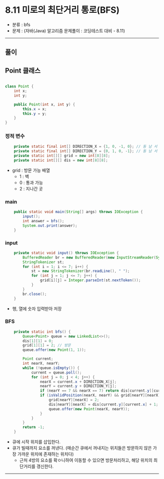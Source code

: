 # 8.11 미로의 최단거리 통로(BFS)
- 분류 : bfs
- 문제 : (자바(Java) 알고리즘 문제풀이 : 코딩테스트 대비 - 8.11)

---

## 풀이

## Point 클래스
```java

class Point {
    int x;
    int y;

    public Point(int x, int y) {
        this.x = x;
        this.y = y;
    }
}
```

### 정적 변수
```java
    private static final int[] DIRECTION_X = {1, 0, -1, 0}; // 동 남 서 북
    private static final int[] DIRECTION_Y = {0, 1, 0, -1}; // 동 남 서 북
    private static int[][] grid = new int[8][8];
    private static int[][] dis = new int[8][8];
```
- grid : 방문 가능 배열
  - 1 : 벽
  - 0 : 통과 가능
  - 2 : 지나간 곳

### main
```java
    public static void main(String[] args) throws IOException {
        input();
        int answer = bfs();
        System.out.print(answer);
    }
```

### input
```java
    private static void input() throws IOException {
        BufferedReader br = new BufferedReader(new InputStreamReader(System.in));
        StringTokenizer st;
        for (int i = 1; i <= 7; i++) {
            st = new StringTokenizer(br.readLine(), " ");
            for (int j = 1; j <= 7; j++) {
                grid[i][j] = Integer.parseInt(st.nextToken());
            }
        }
        br.close();
    }
```
- 행, 열에 숫자 입력받아 저장

### BFS
```java
    private static int bfs() {
        Queue<Point> queue = new LinkedList<>();
        dis[1][1] = 0;
        grid[1][1] = 2; // 방문
        queue.offer(new Point(1, 1));

        Point current;
        int nearX, nearY;
        while (!queue.isEmpty()) {
            current = queue.poll();
            for (int j = 0; j < 4; j++) {
                nearX = current.x + DIRECTION_X[j];
                nearY = current.y + DIRECTION_Y[j];
                if (nearY == 7 && nearX == 7) return dis[current.y][current.x] + 1;
                if (isValidPosition(nearX, nearY) && grid[nearY][nearX] == 0) {
                    grid[nearY][nearX] = 2;
                    dis[nearY][nearX] = dis[current.y][current.x] + 1;
                    queue.offer(new Point(nearX, nearY));
                }
            }
        }
        return -1;
    }
```
- 큐에 시작 위치를 삽입한다.
- 큐가 빌때까지 요소를 꺼낸다. (매순간 큐에서 꺼내지는 위치들은 방문하지 않은 가장 가까운 위치에 존재하는 위치다)
  - 근처 4방의 요소를 확ㅇ니하여 이동할 수 있으면 방문처리하고, 해당 위치의 최단거리를 갱신한다.

---
